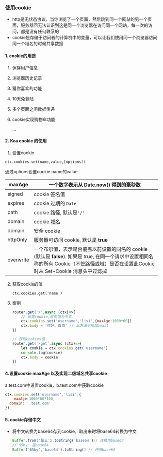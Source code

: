 ### 使用cookie



* http是无状态协议，当你浏览了一个页面，然后跳到同一个网站的另一个页面，服务器回无法认识到这是同一个浏览器在访问同一个网站，每一次的访问，都是没有任何联系的
* cookie是存储于访问者的计算机中的变量，可以让我们使用同一个浏览器访问同一个域名的时候共享数据

#### 1. cookie的用途

1. 保存用户信息

2. 浏览器历史记录

3. 猜你喜欢的功能

4. 10天免登陆

5. 多个页面之间数据传递

6. cookie实现购物车功能

   ...

#### 2. Koa cookie 的使用

1. 设置cookie

```
ctx.cookies.set(name,value,[options])
```

通过options设置cookie name的value

| maxAge    | 一个数字表示从 Date.now() 得到的毫秒数                       |
| --------- | ------------------------------------------------------------ |
| signed    | cookie 签名值                                                |
| expires   | cookie 过期的 `Date`                                         |
| path      | cookie 路径, 默认是`'/'`                                     |
| domain    | cookie [域名](https://cloud.tencent.com/act/pro/domain-sales?from=10680) |
| domain    | 安全 cookie                                                  |
| httpOnly  | 服务器可访问 cookie, 默认是 **true**                         |
| overwrite | 一个布尔值，表示是否覆盖以前设置的同名的 cookie (默认是 **false**). 如果是 true, 在同一个请求中设置相同名称的所有 Cookie（不管路径或域）是否在设置此Cookie 时从 Set-Cookie 消息头中过滤掉 |



2. 获取cookie的值

   ```
   ctx.cookies.get('name')
   ```

3. 案例

   ```js
   router.get('/',async (ctx)=>{
       // 设置cookie,目前值为中文
       ctx.cookies.set('username','lisi',{maxAge:1000*60})
       ctx.body = '你好，首页' // 此方法不用加await
   })
   
   // 获取cookies值
   router.get('/get',async (ctx)=>{
       let cookie = ctx.cookies.get('username')
       console.log(cookie)
       ctx.body = cookie
   })
   ```



#### 4.设置cookie maxAge 以及实现二级域名共享cookie

a.test.com中设置cookie，b.test.com中获取cookie

```js
ctx.cookies.set('username','lisi',{
	maxAge:1000*60*100,
  domain: '.test.com'
})
```



#### 5. cookie存储中文

* 将中文转换为base64存到cookie，取出来时将base64转换为中文

  ```js
  Buffer.from('张三').toString('base64')// 转换为base64
  // 65by  是base64
  Buffer('65by','base64').toString() // 还原base64
  ```

  